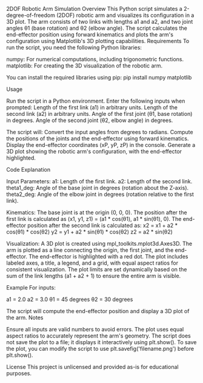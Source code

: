 2DOF Robotic Arm Simulation
Overview
This Python script simulates a 2-degree-of-freedom (2DOF) robotic arm and visualizes its configuration in a 3D plot. The arm consists of two links with lengths a1 and a2, and two joint angles θ1 (base rotation) and θ2 (elbow angle). The script calculates the end-effector position using forward kinematics and plots the arm's configuration using Matplotlib's 3D plotting capabilities.
Requirements
To run the script, you need the following Python libraries:

numpy: For numerical computations, including trigonometric functions.
matplotlib: For creating the 3D visualization of the robotic arm.

You can install the required libraries using pip:
pip install numpy matplotlib

Usage

Run the script in a Python environment.
Enter the following inputs when prompted:
Length of the first link (a1) in arbitrary units.
Length of the second link (a2) in arbitrary units.
Angle of the first joint (θ1, base rotation) in degrees.
Angle of the second joint (θ2, elbow angle) in degrees.


The script will:
Convert the input angles from degrees to radians.
Compute the positions of the joints and the end-effector using forward kinematics.
Display the end-effector coordinates (xP, yP, zP) in the console.
Generate a 3D plot showing the robotic arm's configuration, with the end-effector highlighted.



Code Explanation

Input Parameters:
a1: Length of the first link.
a2: Length of the second link.
theta1_deg: Angle of the base joint in degrees (rotation about the Z-axis).
theta2_deg: Angle of the elbow joint in degrees (rotation relative to the first link).


Kinematics:
The base joint is at the origin (0, 0, 0).
The position after the first link is calculated as (x1, y1, z1) = (a1 * cos(θ1), a1 * sin(θ1), 0).
The end-effector position after the second link is calculated as:
x2 = x1 + a2 * cos(θ1) * cos(θ2)
y2 = y1 + a2 * sin(θ1) * cos(θ2)
z2 = a2 * sin(θ2)




Visualization:
A 3D plot is created using mpl_toolkits.mplot3d.Axes3D.
The arm is plotted as a line connecting the origin, the first joint, and the end-effector.
The end-effector is highlighted with a red dot.
The plot includes labeled axes, a title, a legend, and a grid, with equal aspect ratios for consistent visualization.
The plot limits are set dynamically based on the sum of the link lengths (a1 + a2 + 1) to ensure the entire arm is visible.



Example
For inputs:

a1 = 2.0
a2 = 3.0
θ1 = 45 degrees
θ2 = 30 degrees

The script will compute the end-effector position and display a 3D plot of the arm.
Notes

Ensure all inputs are valid numbers to avoid errors.
The plot uses equal aspect ratios to accurately represent the arm's geometry.
The script does not save the plot to a file; it displays it interactively using plt.show(). To save the plot, you can modify the script to use plt.savefig('filename.png') before plt.show().

License
This project is unlicensed and provided as-is for educational purposes.
